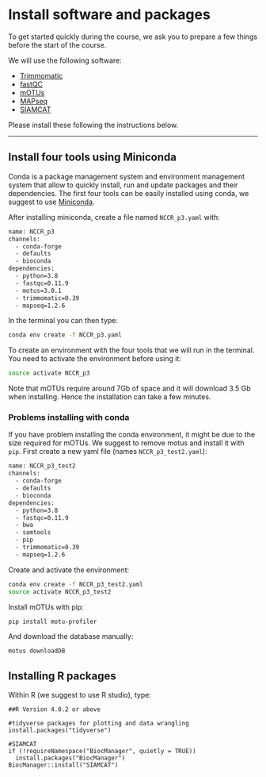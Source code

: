 # Install software and packages

To get started quickly during the course, we ask you to prepare a few things before the start of the course.

We will use the following software:

- [Trimmomatic](http://www.usadellab.org/cms/?page=trimmomatic)
- [fastQC](https://www.bioinformatics.babraham.ac.uk/projects/fastqc/)
- [mOTUs](https://github.com/motu-tool/mOTUs)
- [MAPseq](https://github.com/jfmrod/MAPseq)
- [SIAMCAT](https://siamcat.embl.de/)

Please install these following the instructions below.  

---

## Install four tools using Miniconda

Conda is a package management system and environment management system that allow to quickly install, run and update packages and their dependencies. The first four tools can be easily installed using conda, we suggest to use [Miniconda](https://docs.conda.io/en/latest/miniconda.html).

After installing miniconda, create a file named `NCCR_p3.yaml` with:
```bash
name: NCCR_p3
channels:
  - conda-forge
  - defaults
  - bioconda
dependencies:
  - python=3.8
  - fastqc=0.11.9
  - motus=3.0.1
  - trimmomatic=0.39
  - mapseq=1.2.6
```

In the terminal you can then type:
```bash
conda env create -f NCCR_p3.yaml
```

To create an environment with the four tools that we will run in the terminal. You need to activate the environment before using it:
```bash
source activate NCCR_p3
```

Note that mOTUs require around 7Gb of space and it will download 3.5 Gb when installing. Hence the installation can take a few minutes.



### Problems installing with conda

If you have problem installing the conda environment, it might be due to the size required for mOTUs. We suggest to remove motus and install it with `pip`.  First create a new yaml file (names `NCCR_p3_test2.yaml`):
```bash
name: NCCR_p3_test2
channels:
  - conda-forge
  - defaults
  - bioconda
dependencies:
  - python=3.8
  - fastqc=0.11.9
  - bwa
  - samtools
  - pip
  - trimmomatic=0.39
  - mapseq=1.2.6
```

Create and activate the environment:
```bash
conda env create -f NCCR_p3_test2.yaml
source activate NCCR_p3_test2
```

Install mOTUs with pip:
```bash
pip install motu-profiler
```

And download the database manually:
```bash
motus downloadDB
```


## Installing R packages

Within R (we suggest to use R studio), type:

```
##R Version 4.0.2 or above

#tidyverse packages for plotting and data wrangling
install.packages("tidyverse")

#SIAMCAT
if (!requireNamespace("BiocManager", quietly = TRUE))
  install.packages("BiocManager")
BiocManager::install("SIAMCAT")
```
